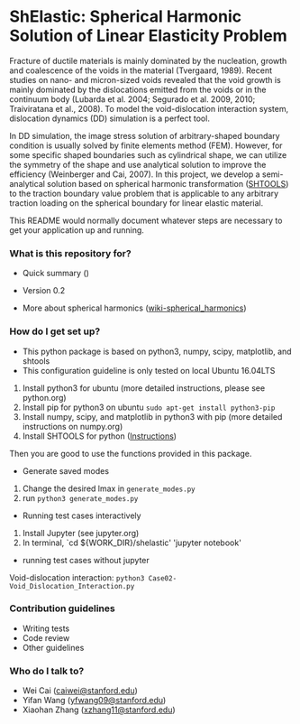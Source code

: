 # ShElastic: Spherical Harmonic Solution of Linear Elasticity Problem #

Fracture of ductile materials is mainly dominated by the nucleation, growth and coalescence of the voids in the material (Tvergaard, 1989). Recent studies on nano- and micron-sized voids revealed that the void growth is mainly dominated by the dislocations emitted from the voids or in the continuum body (Lubarda et al. 2004; Segurado et al. 2009, 2010; Traiviratana et al., 2008). To model the void-dislocation interaction system, dislocation dynamics (DD) simulation is a perfect tool. 

In DD simulation, the image stress solution of arbitrary-shaped boundary condition is usually solved by finite elements method (FEM). However, for some specific shaped boundaries such as cylindrical shape, we can utilize the symmetry of the shape and use analytical solution to improve the efficiency (Weinberger and Cai, 2007). In this project, we develop a semi-analytical solution based on spherical harmonic transformation ([SHTOOLS](https://shtools.oca.eu/shtools/)) to the traction boundary value problem that is applicable to any arbitrary traction loading on the spherical boundary for linear elastic material.

This README would normally document whatever steps are necessary to get your application up and running.

### What is this repository for? ###

* Quick summary ()


* Version 0.2
* More about spherical harmonics ([wiki-spherical\_harmonics](https://en.wikipedia.org/wiki/Spherical_harmonics))

### How do I get set up? ###

* This python package is based on python3, numpy, scipy, matplotlib, and shtools
* This configuration guideline is only tested on local Ubuntu 16.04LTS

1. Install python3 for ubuntu (more detailed instructions, please see python.org)
2. Install pip for python3 on ubuntu
    `sudo apt-get install python3-pip`
3. Install numpy, scipy, and matplotlib in python3 with pip (more detailed instructions on numpy.org)
4. Install SHTOOLS for python ([Instructions](https://shtools.oca.eu/shtools/www/install.html))

Then you are good to use the functions provided in this package.

* Generate saved modes

1. Change the desired lmax in `generate_modes.py`
2. run `python3 generate_modes.py`

* Running test cases interactively

1. Install Jupyter (see jupyter.org)
2. In terminal, 
    `cd ${WORK_DIR}/shelastic'
    'jupyter notebook'

* running test cases without jupyter

Void-dislocation interaction: `python3 Case02-Void_Dislocation_Interaction.py`

### Contribution guidelines ###

* Writing tests
* Code review
* Other guidelines

### Who do I talk to? ###

* Wei Cai (caiwei@stanford.edu)
* Yifan Wang (yfwang09@stanford.edu)
* Xiaohan Zhang (xzhang11@stanford.edu)
